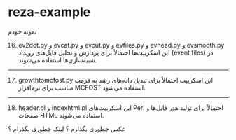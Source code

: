 # reza-example

نمونه خودم 

16. ev2dot.py و evcat.py و evcut.py و evfiles.py و evhead.py و evsmooth.py
این اسکریپت‌ها احتمالاً برای پردازش و تحلیل فایل‌های رویداد (event files) در شبیه‌سازی‌ها استفاده می‌شوند.
________________________________________
17. growthtomcfost.py
این اسکریپت احتمالاً برای تبدیل داده‌های رشد به فرمت مناسب برای نرم‌افزار MCFOST استفاده می‌شود.
________________________________________
18. header.pl و indexhtml.pl
این اسکریپت‌های Perl احتمالاً برای تولید هدر فایل‌ها و صفحات HTML استفاده می‌شوند.

عکس چطوری بگذارم ؟ 
لینک چطوری بگذرام ؟ 
